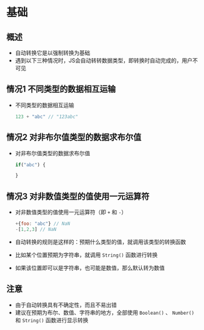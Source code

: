 # 基础

## 概述

+ 自动转换它是以强制转换为基础
+ 遇到以下三种情况时，JS会自动转转数据类型，即转换时自动完成的，用户不可见

## 情况1 不同类型的数据相互运输

+ 不同类型的数据相互运输

  ```js
  123 + "abc" // "123abc"
  ```

## 情况2 对非布尔值类型的数据求布尔值

+ 对非布尔值类型的数据求布尔值

  ```js
  if("abc") {

  }
  ```

## 情况3 对非数值类型的值使用一元运算符

+ 对非数值类型的值使用一元运算符（即 `+` 和 `-`）

  ```js
  +{foo: "abc"} // NaN
  -[1,2,3] // NaN
  ```

+ 自动转换的规则是这样的：预期什么类型的值，就调用该类型的转换函数
+ 比如某个位置预期为字符串，就调用 `String()` 函数进行转换
+ 如果该位置即可以是字符串，也可能是数值，那么默认转为数值

## 注意

+ 由于自动转换具有不确定性，而且不易出错
+ 建议在预期为布尔、数值、字符串的地方，全部使用 `Boolean()` 、 `Number()` 和 `String()` 函数进行显示转换
